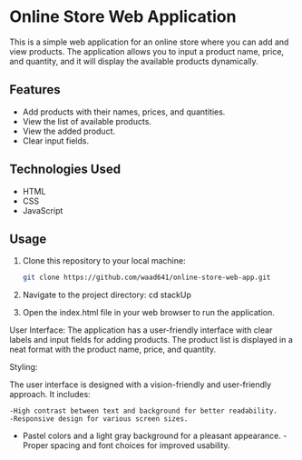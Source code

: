 # Online Store Web Application

This is a simple web application for an online store where you can add and view products. The application allows you to input a product name, price, and quantity, and it will display the available products dynamically.

## Features

- Add products with their names, prices, and quantities.
- View the list of available products.
- View the added product.
- Clear input fields.

## Technologies Used

- HTML
- CSS
- JavaScript

## Usage

1. Clone this repository to your local machine:

   ```bash
   git clone https://github.com/waad641/online-store-web-app.git

   
2. Navigate to the project directory:
    cd stackUp
3. Open the index.html file in your web browser to run the application.

User Interface:
The application has a user-friendly interface with clear labels and input fields for adding products. The product list is displayed in a neat format with the product name, price, and quantity. 


Styling:

The user interface is designed with a vision-friendly and user-friendly approach. It includes:

    -High contrast between text and background for better readability.
    -Responsive design for various screen sizes.
   - Pastel colors and a light gray background for a pleasant appearance.
    -Proper spacing and font choices for improved usability.
